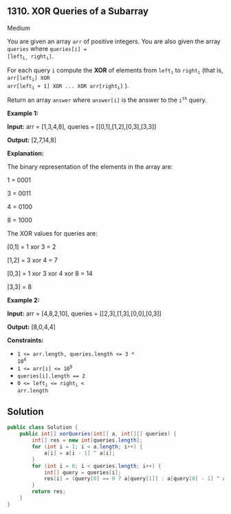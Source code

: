 ## 1310\. XOR Queries of a Subarray

Medium

You are given an array `arr` of positive integers. You are also given the array `queries` where <code>queries[i] = [left<sub>i,</sub> right<sub>i</sub>]</code>.

For each query `i` compute the **XOR** of elements from <code>left<sub>i</sub></code> to <code>right<sub>i</sub></code> (that is, <code>arr[left<sub>i</sub>] XOR arr[left<sub>i</sub> + 1] XOR ... XOR arr[right<sub>i</sub>]</code> ).

Return an array `answer` where `answer[i]` is the answer to the <code>i<sup>th</sup></code> query.

**Example 1:**

**Input:** arr = [1,3,4,8], queries = [[0,1],[1,2],[0,3],[3,3]]

**Output:** [2,7,14,8]

**Explanation:** 

The binary representation of the elements in the array are: 

1 = 0001 

3 = 0011 

4 = 0100 

8 = 1000 

The XOR values for queries are: 

[0,1] = 1 xor 3 = 2 

[1,2] = 3 xor 4 = 7 

[0,3] = 1 xor 3 xor 4 xor 8 = 14 

[3,3] = 8

**Example 2:**

**Input:** arr = [4,8,2,10], queries = [[2,3],[1,3],[0,0],[0,3]]

**Output:** [8,0,4,4]

**Constraints:**

*   <code>1 <= arr.length, queries.length <= 3 * 10<sup>4</sup></code>
*   <code>1 <= arr[i] <= 10<sup>9</sup></code>
*   `queries[i].length == 2`
*   <code>0 <= left<sub>i</sub> <= right<sub>i</sub> < arr.length</code>

## Solution

```java
public class Solution {
    public int[] xorQueries(int[] a, int[][] queries) {
        int[] res = new int[queries.length];
        for (int i = 1; i < a.length; i++) {
            a[i] = a[i - 1] ^ a[i];
        }
        for (int i = 0; i < queries.length; i++) {
            int[] query = queries[i];
            res[i] = (query[0] == 0 ? a[query[1]] : a[query[0] - 1] ^ a[query[1]]);
        }
        return res;
    }
}
```